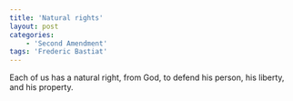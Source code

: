 ```yaml
---
title: 'Natural rights'
layout: post
categories:
    - 'Second Amendment'
tags: 'Frederic Bastiat'
---
```


Each of us has a natural right, from God, to defend his person, his liberty, and his property.